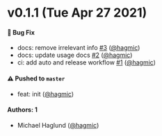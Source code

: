 # v0.1.1 (Tue Apr 27 2021)

#### 🐛 Bug Fix

- docs: remove irrelevant info [#3](https://github.com/lifechurch/facebook-pixel/pull/3) ([@hagmic](https://github.com/hagmic))
- docs: update usage docs [#2](https://github.com/lifechurch/facebook-pixel/pull/2) ([@hagmic](https://github.com/hagmic))
- ci: add auto and release workflow [#1](https://github.com/lifechurch/facebook-pixel/pull/1) ([@hagmic](https://github.com/hagmic))

#### ⚠️ Pushed to `master`

- feat: init ([@hagmic](https://github.com/hagmic))

#### Authors: 1

- Michael Haglund ([@hagmic](https://github.com/hagmic))
